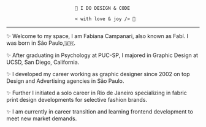 
                             🎨 I DO DESIGN & CODE

                             < with love & joy /> 🤎
                        
_______________________________________________________________________________________________                       
                        

✨ Welcome to my space, I am Fabiana Campanari, also known as Fabí. I was born in São Paulo,🇧🇷.

✨ After graduating in Psychology at PUC-SP, I majored in Graphic Design at UCSD, San Diego, California.

✨ I developed my career working as graphic designer since 2002 on top Design and Advertising agencies in São Paulo.

✨ Further I initiated a solo career in Rio de Janeiro specializing in fabric print design developments for selective fashion brands.

✨ I am currently in career transition and learning frontend development to meet new market demands. 
